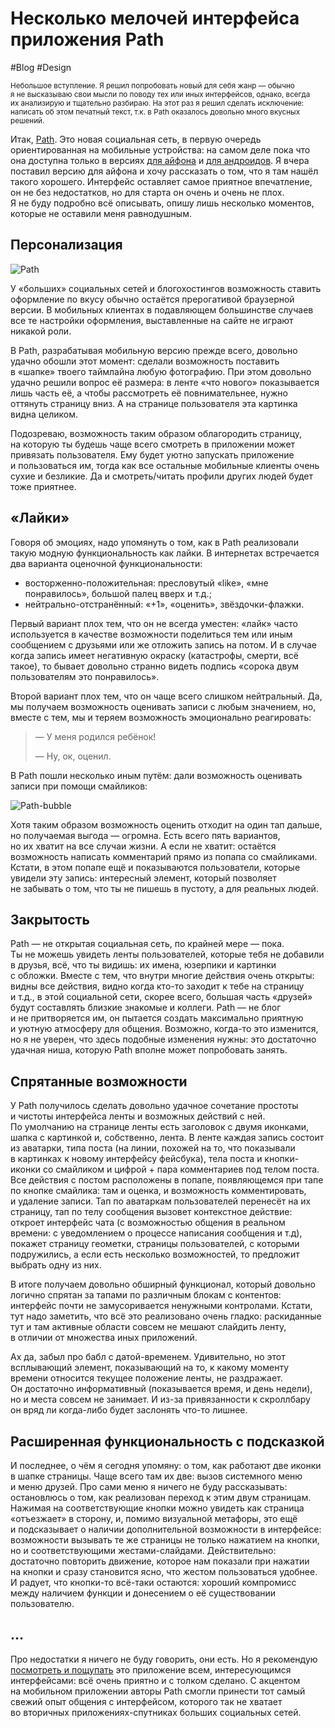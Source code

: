 # Несколько мелочей интерфейса приложения Path

#Blog #Design

<small>Небольшое вступление. Я решил попробовать новый для себя жанр — обычно я не высказываю свои мысли по поводу тех или иных интерфейсов, однако, всегда их анализирую и тщательно разбираю. На этот раз я решил сделать исключение: написать об этом печатный текст, т.к. в Path оказалось довольно много вкусных решений.</small>

Итак, [Path](https://path.com/). Это новая социальная сеть, в первую очередь ориентированная на мобильные устройства: на самом деле пока что она доступна только в версиях [для айфона][1] и [для андроидов][2]. Я вчера поставил версию для айфона и хочу рассказать о том, что я там нашёл такого хорошего. Интерфейс оставляет самое приятное впечатление, он не без недостатков, но для старта он очень и очень не плох. Я не буду подробно всё описывать, опишу лишь несколько моментов, которые не оставили меня равнодушным.

## Персонализация

![Path][]

У «больших» социальных сетей и блогохостингов возможность ставить оформление по вкусу обычно остаётся прерогативой браузерной версии. В мобильных клиентах в подавляющем большинстве случаев все те настройки оформления, выставленные на сайте не играют никакой роли.

В Path, разрабатывая мобильную версию прежде всего, довольно удачно обошли этот момент: сделали возможность поставить в «шапке» твоего таймлайна любую фотографию. При этом довольно удачно решили вопрос её размера: в ленте «что нового» показывается лишь часть её, а чтобы рассмотреть её повнимательнее, нужно оттянуть страницу вниз. А на странице пользователя эта картинка видна целиком.

Подозреваю, возможность таким образом облагородить страницу, на которую ты будешь чаще всего смотреть в приложении может привязать пользователя. Ему будет уютно запускать приложение и пользоваться им, тогда как все остальные мобильные клиенты очень сухие и безликие. Да и смотреть/читать профили других людей будет тоже приятнее.

## «Лайки»

Говоря об эмоциях, надо упомянуть о том, как в Path реализовали такую модную функциональность как лайки. В интернетах встречается два варианта оценочной функциональности:

- восторженно-положительная: пресловутый «like», «мне понравилось», большой палец вверх и т.д.;
- нейтрально-отстранённый: «+1», «оценить», звёздочки-флажки.

Первый вариант плох тем, что он не всегда уместен: «лайк» часто используется в качестве возможности поделиться тем или иным сообщением с друзьями или же отложить запись на потом. И в случае когда запись имеет негативную окраску (катастрофы, смерти, всё такое), то бывает довольно странно видеть подпись «сорока двум пользователям это понравилось».

Второй вариант плох тем, что он чаще всего слишком нейтральный. Да, мы получаем возможность оценивать записи с любым значением, но, вместе с тем, мы и теряем возможность эмоционально реагировать:

> — У меня родился ребёнок!
>
> — Ну, ок, оценил.

В Path пошли несколько иным путём: дали возможность оценивать записи при помощи смайликов:

![Path-bubble][]

Хотя таким образом возможность оценить отходит на один тап дальше, но получаемая выгода — огромна. Есть всего пять вариантов, но их хватит на все случаи жизни. А если не хватит: остаётся возможность написать комментарий прямо из попапа со смайликами. Кстати, в этом попапе ещё и показываются пользователи, которые увидели эту запись: интересный элемент, который позволяет не забывать о том, что ты не пишешь в пустоту, а для реальных людей.

## Закрытость

Path — не открытая социальная сеть, по крайней мере — пока. Ты не можешь увидеть ленты пользователей, которые тебя не добавили в друзья, всё, что ты видишь: их имена, юзерпики и картинки с обложки. Вместе с тем, что внутри многие действия очень открыты: видны все действия, видно когда кто-то заходит к тебе на страницу и т.д., в этой социальной сети, скорее всего, большая часть «друзей» будут составлять близкие знакомые и коллеги. Path — не блог и не притворяется им, он пытается создать максимально приятную и уютную атмосферу для общения. Возможно, когда-то это изменится, но я не уверен, что здесь подобные изменения нужны: это достаточно удачная ниша, которую Path вполне может попробовать занять.

## Спрятанные возможности

У Path получилось сделать довольно удачное сочетание простоты и чистоты интерфейса ленты и возможных действий с ней. По умолчанию на странице ленты есть заголовок с двумя иконками, шапка с картинкой и, собственно, лента. В ленте каждая запись состоит из аватарки, типа поста (на линии, похожей на то, что показывали в картинках к новому интерфейсу фейсбука), тела поста и кнопки-иконки со смайликом и цифрой + пара комментариев под телом поста. Все действия с постом расположены в попапе, появляющемся при тапе по кнопке смайлика: там и оценка, и возможность комментировать, и удаление записи. Тап по аватаркам пользователей перенесёт на их страницу, тап по телу сообщения вызовет контекстное действие: откроет интерфейс чата (с возможностью общения в реальном времени: с уведомлением о процессе написания сообщения и т.д), покажет страницу геометки, страницы пользователей, с которыми подружились, а если есть несколько возможностей, то предложит выбрать одну из них.

В итоге получаем довольно обширный функционал, который довольно логично спрятан за тапами по различным блокам с контентов: интерфейс почти не замусоривается ненужными контролами. Кстати, тут надо заметить, что всё это реализовано очень гладко: раскиданные тут и там активные области совсем не мешают слайдить ленту, в отличии от множества иных приложений.

Ах да, забыл про бабл с датой-временем. Удивительно, но этот всплывающий элемент, показывающий на то, к какому моменту времени относится текущее положение ленты, не раздражает. Он достаточно информативный (показывается время, и день недели), но и места совсем не занимает. И из-за привязанности к скроллбару он вряд ли когда-либо будет заслонять что-то лишнее.

## Расширенная функциональность с подсказкой

И последнее, о чём я сегодня упомяну: о том, как работают две иконки в шапке страницы. Чаще всего там их две: вызов системного меню и меню друзей. Про сами меню я ничего не буду рассказывать: остановлюсь о том, как реализован переход к этим двум страницам. Нажимая на соответствующие кнопки можно увидеть как страница «отъезжает» в сторону, и, помимо визуальной метафоры, это ещё и подсказывает о наличии дополнительной возможности в интерфейсе: возможности вызывать те же страницы не только нажатием на кнопки, но и соответствующими жестами-слайдами. Действительно: достаточно повторить движение, которое нам показали при нажатии на кнопки и сразу становится ясно, что жестом пользоваться удобнее. И радует, что кнопки-то всё-таки остаются: хороший компромисс между наличием функции и донесением о её существовании пользователю.

## …

Про недостатки я ничего не буду говорить, они есть. Но я рекомендую [посмотреть и пощупать](https://path.com/) это приложение всем, интересующимся интерфейсами: всё очень приятно и с толком сделано. С акцентом на мобильном приложении авторы Path смогли принести тот самый свежий опыт общения с интерфейсом, которого так не хватает во вторичных приложениях-спутниках больших социальных сетей.


[1]: https://itunes.apple.com/app/path/id403639508
[2]: https://market.android.com/details?id=com.path&hl=en
[Path]: path.jpg
[Path-bubble]: path-bubble.jpg

